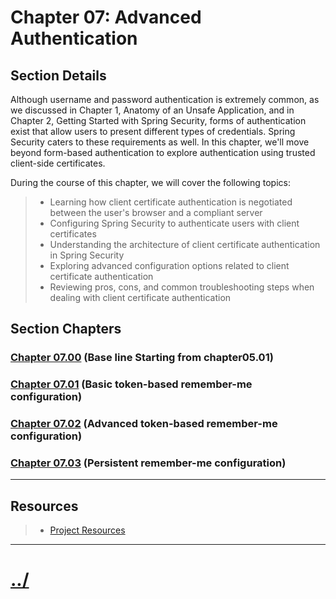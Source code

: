 # Chapter 07: Advanced Authentication


## Section Details

Although username and password authentication is extremely common, as we discussed in
Chapter 1, Anatomy of an Unsafe Application, and in Chapter 2, Getting Started with Spring
Security, forms of authentication exist that allow users to present different types of
credentials. Spring Security caters to these requirements as well. In this chapter, we'll move
beyond form-based authentication to explore authentication using trusted client-side
certificates.

During the course of this chapter, we will cover the following topics:
> * Learning how client certificate authentication is negotiated between the user's browser and a compliant server
> * Configuring Spring Security to authenticate users with client certificates
> * Understanding the architecture of client certificate authentication in Spring Security
> * Exploring advanced configuration options related to client certificate authentication
> * Reviewing pros, cons, and common troubleshooting steps when dealing with client certificate authentication

## Section Chapters

### [Chapter 07.00](./chapter07.00/README.md) (Base line Starting from chapter05.01)

### [Chapter 07.01](./chapter07.01/README.md) (Basic token-based remember-me configuration)

### [Chapter 07.02](./chapter07.02/README.md) (Advanced token-based remember-me configuration)

### [Chapter 07.03](./chapter07.03/README.md) (Persistent remember-me configuration)

---

## Resources
> * [Project Resources](../docs/resources.md)


---

# [../](../README.md)

